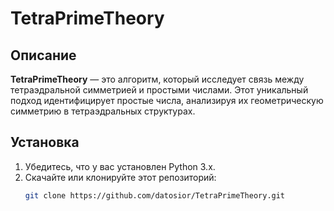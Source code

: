 # TetraPrimeTheory

## Описание

**TetraPrimeTheory** — это алгоритм, который исследует связь между тетраэдральной симметрией и простыми числами. Этот уникальный подход идентифицирует простые числа, анализируя их геометрическую симметрию в тетраэдральных структурах.

## Установка

1. Убедитесь, что у вас установлен Python 3.x.
2. Скачайте или клонируйте этот репозиторий:
   ```bash
   git clone https://github.com/datosior/TetraPrimeTheory.git
